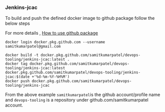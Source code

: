 ### Jenkins-jcac

To build and push the defined docker image to github package follow the below steps

For more details , [How to use github package](https://github.com/features/packages)

```
docker login docker.pkg.github.com --username samitkumarpatel@gmail.com 

docker build -t docker.pkg.github.com/samitkumarpatel/devops-tooling/jenkins-jcac:latest .
docker tag docker.pkg.github.com/samitkumarpatel/devops-tooling/jenkins-jcac:latest docker.pkg.github.com/samitkumarpatel/devops-tooling/jenkins-jcac:$(date +'%d-%m-%Y-%H%M')
docker push docker.pkg.github.com/samitkumarpatel/devops-tooling/jenkins-jcac
```

From the above example `samitkumarpatel`is the github account/profile name and `devops-tooling` is a repository under github.com/samitkumarpatel account.
